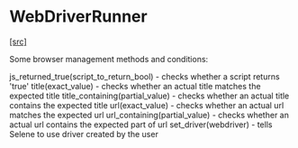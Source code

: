 # WebDriverRunner

[ [src] ](https://github.com/yashaka/selene/blob/master/selene/conditions.py)

Some browser management methods and conditions:

js_returned_true(script_to_return_bool) - checks whether a script returns 'true'
title(exact_value) - checks whether an actual title matches the expected title
title_containing(partial_value) - checks whether an actual title contains the expected title
url(exact_value) - checks whether an actual url matches the expected url
url_containing(partial_value) - checks whether an actual url contains the expected part of url
set_driver(webdriver) - tells Selene to use driver created by the user
